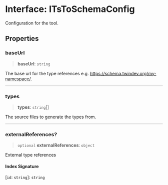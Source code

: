 # Interface: ITsToSchemaConfig

Configuration for the tool.

## Properties

### baseUrl

> **baseUrl**: `string`

The base url for the type references e.g. https://schema.twindev.org/my-namespace/.

***

### types

> **types**: `string`[]

The source files to generate the types from.

***

### externalReferences?

> `optional` **externalReferences**: `object`

External type references

#### Index Signature

\[`id`: `string`\]: `string`

